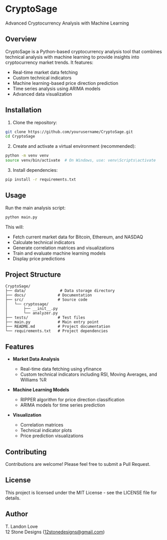 # CryptoSage

Advanced Cryptocurrency Analysis with Machine Learning

## Overview

CryptoSage is a Python-based cryptocurrency analysis tool that combines technical analysis with machine learning to provide insights into cryptocurrency market trends. It features:

- Real-time market data fetching
- Custom technical indicators
- Machine learning-based price direction prediction
- Time series analysis using ARIMA models
- Advanced data visualization

## Installation

1. Clone the repository:
```bash
git clone https://github.com/yourusername/CryptoSage.git
cd CryptoSage
```

2. Create and activate a virtual environment (recommended):
```bash
python -m venv venv
source venv/bin/activate  # On Windows, use: venv\Scripts\activate
```

3. Install dependencies:
```bash
pip install -r requirements.txt
```

## Usage

Run the main analysis script:
```bash
python main.py
```

This will:
- Fetch current market data for Bitcoin, Ethereum, and NASDAQ
- Calculate technical indicators
- Generate correlation matrices and visualizations
- Train and evaluate machine learning models
- Display price predictions

## Project Structure

```
CryptoSage/
├── data/               # Data storage directory
├── docs/              # Documentation
├── src/               # Source code
│   └── cryptosage/    
│       ├── __init__.py
│       └── analyzer.py
├── tests/             # Test files
├── main.py            # Main entry point
├── README.md          # Project documentation
└── requirements.txt   # Project dependencies
```

## Features

- **Market Data Analysis**
  - Real-time data fetching using yfinance
  - Custom technical indicators including RSI, Moving Averages, and Williams %R

- **Machine Learning Models**
  - RIPPER algorithm for price direction classification
  - ARIMA models for time series prediction

- **Visualization**
  - Correlation matrices
  - Technical indicator plots
  - Price prediction visualizations

## Contributing

Contributions are welcome! Please feel free to submit a Pull Request.

## License

This project is licensed under the MIT License - see the LICENSE file for details.

## Author

T. Landon Love  
12 Stone Designs (12stonedesigns@gmail.com)
